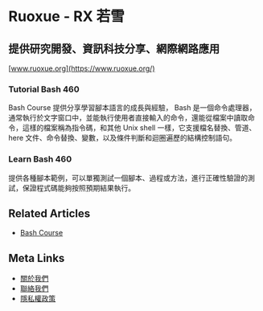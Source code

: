 # Ruoxue - RX 若雪
## 提供研究開發、資訊科技分享、網際網路應用
[www.ruoxue.org](https://www.ruoxue.org/)

### Tutorial Bash 460
Bash Course 提供分享學習腳本語言的成長與經驗， Bash 是一個命令處理器，通常執行於文字窗口中，並能執行使用者直接輸入的命令，還能從檔案中讀取命令，這樣的檔案稱為指令碼，和其他 Unix shell 一樣，它支援檔名替換、管道、here 文件、命令替換、變數，以及條件判斷和迴圈遍歷的結構控制語句。

### Learn Bash 460
提供各種腳本範例，可以單獨測試一個腳本、過程或方法，進行正確性驗證的測試，保證程式碼能夠按照預期結果執行。

## Related Articles
- [Bash Course](https://www.ruoxue.org/bash-course/)

## Meta Links
- [關於我們](https://www.ruoxue.org/about-us/)
- [聯絡我們](https://www.ruoxue.org/contact-us/)
- [隱私權政策](https://www.ruoxue.org/privacy-policy/)
